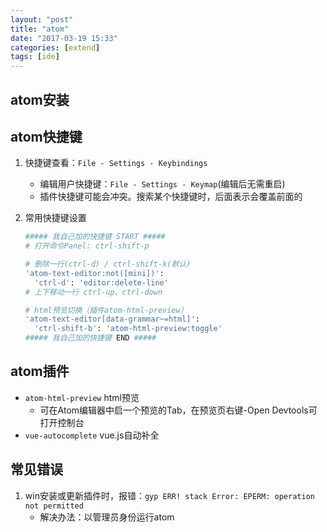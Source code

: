 ```yaml
---
layout: "post"
title: "atom"
date: "2017-03-19 15:33"
categories: [extend]
tags: [ide]
---
```


## atom安装

## atom快捷键

1. 快捷键查看：`File - Settings - Keybindings`
    - 编辑用户快捷键：`File - Settings - Keymap`(编辑后无需重启)
    - 插件快捷键可能会冲突。搜索某个快捷键时，后面表示会覆盖前面的
2. 常用快捷键设置

    ```bash
    ##### 我自己加的快捷键 START #####
    # 打开命令Panel: ctrl-shift-p

    # 删除一行(ctrl-d) / ctrl-shift-k(默认)
    'atom-text-editor:not([mini])':
      'ctrl-d': 'editor:delete-line'
    # 上下移动一行 ctrl-up、ctrl-down

    # html预览切换（插件atom-html-preview）
    'atom-text-editor[data-grammar~=html]':
      'ctrl-shift-b': 'atom-html-preview:toggle'
    ##### 我自己加的快捷键 END #####
    ```

## atom插件

- `atom-html-preview` html预览
    - 可在Atom编辑器中启一个预览的Tab，在预览页右键-Open Devtools可打开控制台
- `vue-autocomplete` vue.js自动补全


## 常见错误

1. win安装或更新插件时，报错：`gyp ERR! stack Error: EPERM: operation not permitted`
    - 解决办法：以管理员身份运行atom
